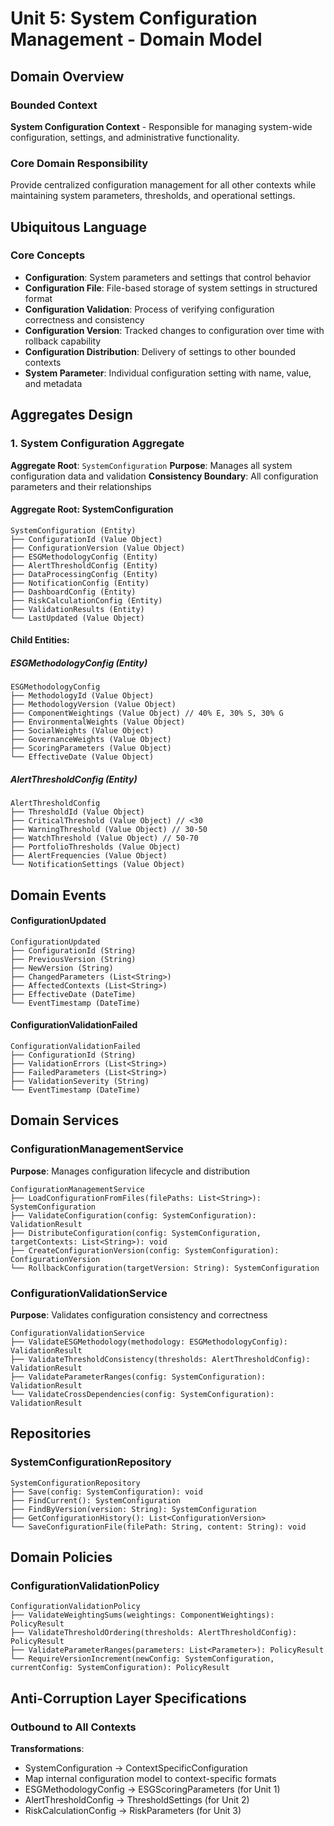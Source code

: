 # Unit 5: System Configuration Management - Domain Model

## Domain Overview

### Bounded Context
**System Configuration Context** - Responsible for managing system-wide configuration, settings, and administrative functionality.

### Core Domain Responsibility
Provide centralized configuration management for all other contexts while maintaining system parameters, thresholds, and operational settings.

## Ubiquitous Language

### Core Concepts
- **Configuration**: System parameters and settings that control behavior
- **Configuration File**: File-based storage of system settings in structured format
- **Configuration Validation**: Process of verifying configuration correctness and consistency
- **Configuration Version**: Tracked changes to configuration over time with rollback capability
- **Configuration Distribution**: Delivery of settings to other bounded contexts
- **System Parameter**: Individual configuration setting with name, value, and metadata

## Aggregates Design

### 1. System Configuration Aggregate
**Aggregate Root**: `SystemConfiguration`
**Purpose**: Manages all system configuration data and validation
**Consistency Boundary**: All configuration parameters and their relationships

#### Aggregate Root: SystemConfiguration
```
SystemConfiguration (Entity)
├── ConfigurationId (Value Object)
├── ConfigurationVersion (Value Object)
├── ESGMethodologyConfig (Entity)
├── AlertThresholdConfig (Entity)
├── DataProcessingConfig (Entity)
├── NotificationConfig (Entity)
├── DashboardConfig (Entity)
├── RiskCalculationConfig (Entity)
├── ValidationResults (Entity)
└── LastUpdated (Value Object)
```

#### Child Entities:

##### ESGMethodologyConfig (Entity)
```
ESGMethodologyConfig
├── MethodologyId (Value Object)
├── MethodologyVersion (Value Object)
├── ComponentWeightings (Value Object) // 40% E, 30% S, 30% G
├── EnvironmentalWeights (Value Object)
├── SocialWeights (Value Object)
├── GovernanceWeights (Value Object)
├── ScoringParameters (Value Object)
└── EffectiveDate (Value Object)
```

##### AlertThresholdConfig (Entity)
```
AlertThresholdConfig
├── ThresholdId (Value Object)
├── CriticalThreshold (Value Object) // <30
├── WarningThreshold (Value Object) // 30-50
├── WatchThreshold (Value Object) // 50-70
├── PortfolioThresholds (Value Object)
├── AlertFrequencies (Value Object)
└── NotificationSettings (Value Object)
```

## Domain Events

#### ConfigurationUpdated
```
ConfigurationUpdated
├── ConfigurationId (String)
├── PreviousVersion (String)
├── NewVersion (String)
├── ChangedParameters (List<String>)
├── AffectedContexts (List<String>)
├── EffectiveDate (DateTime)
└── EventTimestamp (DateTime)
```

#### ConfigurationValidationFailed
```
ConfigurationValidationFailed
├── ConfigurationId (String)
├── ValidationErrors (List<String>)
├── FailedParameters (List<String>)
├── ValidationSeverity (String)
└── EventTimestamp (DateTime)
```

## Domain Services

### ConfigurationManagementService
**Purpose**: Manages configuration lifecycle and distribution
```
ConfigurationManagementService
├── LoadConfigurationFromFiles(filePaths: List<String>): SystemConfiguration
├── ValidateConfiguration(config: SystemConfiguration): ValidationResult
├── DistributeConfiguration(config: SystemConfiguration, targetContexts: List<String>): void
├── CreateConfigurationVersion(config: SystemConfiguration): ConfigurationVersion
└── RollbackConfiguration(targetVersion: String): SystemConfiguration
```

### ConfigurationValidationService
**Purpose**: Validates configuration consistency and correctness
```
ConfigurationValidationService
├── ValidateESGMethodology(methodology: ESGMethodologyConfig): ValidationResult
├── ValidateThresholdConsistency(thresholds: AlertThresholdConfig): ValidationResult
├── ValidateParameterRanges(config: SystemConfiguration): ValidationResult
└── ValidateCrossDependencies(config: SystemConfiguration): ValidationResult
```

## Repositories

### SystemConfigurationRepository
```
SystemConfigurationRepository
├── Save(config: SystemConfiguration): void
├── FindCurrent(): SystemConfiguration
├── FindByVersion(version: String): SystemConfiguration
├── GetConfigurationHistory(): List<ConfigurationVersion>
└── SaveConfigurationFile(filePath: String, content: String): void
```

## Domain Policies

### ConfigurationValidationPolicy
```
ConfigurationValidationPolicy
├── ValidateWeightingSums(weightings: ComponentWeightings): PolicyResult
├── ValidateThresholdOrdering(thresholds: AlertThresholdConfig): PolicyResult
├── ValidateParameterRanges(parameters: List<Parameter>): PolicyResult
└── RequireVersionIncrement(newConfig: SystemConfiguration, currentConfig: SystemConfiguration): PolicyResult
```

## Anti-Corruption Layer Specifications

### Outbound to All Contexts
**Transformations**:
- SystemConfiguration → ContextSpecificConfiguration
- Map internal configuration model to context-specific formats
- ESGMethodologyConfig → ESGScoringParameters (for Unit 1)
- AlertThresholdConfig → ThresholdSettings (for Unit 2)
- RiskCalculationConfig → RiskParameters (for Unit 3)
